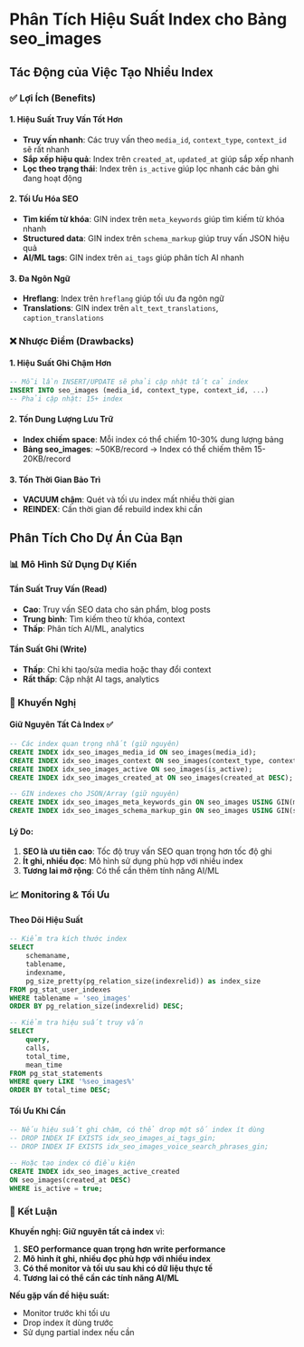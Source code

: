 # Phân Tích Hiệu Suất Index cho Bảng seo_images

## Tác Động của Việc Tạo Nhiều Index

### ✅ Lợi Ích (Benefits)

#### 1. **Hiệu Suất Truy Vấn Tốt Hơn**
- **Truy vấn nhanh**: Các truy vấn theo `media_id`, `context_type`, `context_id` sẽ rất nhanh
- **Sắp xếp hiệu quả**: Index trên `created_at`, `updated_at` giúp sắp xếp nhanh
- **Lọc theo trạng thái**: Index trên `is_active` giúp lọc nhanh các bản ghi đang hoạt động

#### 2. **Tối Ưu Hóa SEO**
- **Tìm kiếm từ khóa**: GIN index trên `meta_keywords` giúp tìm kiếm từ khóa nhanh
- **Structured data**: GIN index trên `schema_markup` giúp truy vấn JSON hiệu quả
- **AI/ML tags**: GIN index trên `ai_tags` giúp phân tích AI nhanh

#### 3. **Đa Ngôn Ngữ**
- **Hreflang**: Index trên `hreflang` giúp tối ưu đa ngôn ngữ
- **Translations**: GIN index trên `alt_text_translations`, `caption_translations`

### ❌ Nhược Điểm (Drawbacks)

#### 1. **Hiệu Suất Ghi Chậm Hơn**
```sql
-- Mỗi lần INSERT/UPDATE sẽ phải cập nhật tất cả index
INSERT INTO seo_images (media_id, context_type, context_id, ...) 
-- Phải cập nhật: 15+ index
```

#### 2. **Tốn Dung Lượng Lưu Trữ**
- **Index chiếm space**: Mỗi index có thể chiếm 10-30% dung lượng bảng
- **Bảng seo_images**: ~50KB/record → Index có thể chiếm thêm 15-20KB/record

#### 3. **Tốn Thời Gian Bảo Trì**
- **VACUUM chậm**: Quét và tối ưu index mất nhiều thời gian
- **REINDEX**: Cần thời gian để rebuild index khi cần

## Phân Tích Cho Dự Án Của Bạn

### 📊 Mô Hình Sử Dụng Dự Kiến

#### **Tần Suất Truy Vấn (Read)**
- **Cao**: Truy vấn SEO data cho sản phẩm, blog posts
- **Trung bình**: Tìm kiếm theo từ khóa, context
- **Thấp**: Phân tích AI/ML, analytics

#### **Tần Suất Ghi (Write)**
- **Thấp**: Chỉ khi tạo/sửa media hoặc thay đổi context
- **Rất thấp**: Cập nhật AI tags, analytics

### 🎯 Khuyến Nghị

#### **Giữ Nguyên Tất Cả Index** ✅
```sql
-- Các index quan trọng nhất (giữ nguyên)
CREATE INDEX idx_seo_images_media_id ON seo_images(media_id);
CREATE INDEX idx_seo_images_context ON seo_images(context_type, context_id);
CREATE INDEX idx_seo_images_active ON seo_images(is_active);
CREATE INDEX idx_seo_images_created_at ON seo_images(created_at DESC);

-- GIN indexes cho JSON/Array (giữ nguyên)
CREATE INDEX idx_seo_images_meta_keywords_gin ON seo_images USING GIN(meta_keywords);
CREATE INDEX idx_seo_images_schema_markup_gin ON seo_images USING GIN(schema_markup);
```

#### **Lý Do:**
1. **SEO là ưu tiên cao**: Tốc độ truy vấn SEO quan trọng hơn tốc độ ghi
2. **Ít ghi, nhiều đọc**: Mô hình sử dụng phù hợp với nhiều index
3. **Tương lai mở rộng**: Có thể cần thêm tính năng AI/ML

### 📈 Monitoring & Tối Ưu

#### **Theo Dõi Hiệu Suất**
```sql
-- Kiểm tra kích thước index
SELECT 
    schemaname,
    tablename,
    indexname,
    pg_size_pretty(pg_relation_size(indexrelid)) as index_size
FROM pg_stat_user_indexes 
WHERE tablename = 'seo_images'
ORDER BY pg_relation_size(indexrelid) DESC;

-- Kiểm tra hiệu suất truy vấn
SELECT 
    query,
    calls,
    total_time,
    mean_time
FROM pg_stat_statements 
WHERE query LIKE '%seo_images%'
ORDER BY total_time DESC;
```

#### **Tối Ưu Khi Cần**
```sql
-- Nếu hiệu suất ghi chậm, có thể drop một số index ít dùng
-- DROP INDEX IF EXISTS idx_seo_images_ai_tags_gin;
-- DROP INDEX IF EXISTS idx_seo_images_voice_search_phrases_gin;

-- Hoặc tạo index có điều kiện
CREATE INDEX idx_seo_images_active_created 
ON seo_images(created_at DESC) 
WHERE is_active = true;
```

### 🚀 Kết Luận

**Khuyến nghị: Giữ nguyên tất cả index** vì:

1. **SEO performance quan trọng hơn write performance**
2. **Mô hình ít ghi, nhiều đọc phù hợp với nhiều index**
3. **Có thể monitor và tối ưu sau khi có dữ liệu thực tế**
4. **Tương lai có thể cần các tính năng AI/ML**

**Nếu gặp vấn đề hiệu suất:**
- Monitor trước khi tối ưu
- Drop index ít dùng trước
- Sử dụng partial index nếu cần







